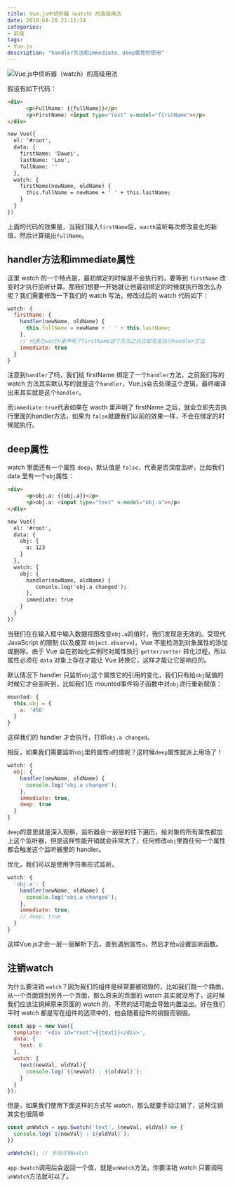 ```yaml
---
title: Vue.js中侦听器（watch）的高级用法
date: 2018-04-28 21:11:14
categories:
- 前端
tags:
- Vue.js
description: "handler方法和immediate、deep属性的使用"
---
```

![Vue.js中侦听器（watch）的高级用法](//https://raw.githubusercontent.com/dunizb/cloudimg/master/blog/article/201804/watch/banner.png)

假设有如下代码：
```html
<div>
      <p>FullName: {{fullName}}</p>
      <p>FirstName: <input type="text" v-model="firstName"></p>
</div>

new Vue({
  el: '#root',
  data: {
    firstName: 'Dawei',
    lastName: 'Lou',
    fullName: ''
  },
  watch: {
    firstName(newName, oldName) {
      this.fullName = newName + ' ' + this.lastName;
    }
  } 
})
```
上面的代码的效果是，当我们输入`firstName`后，`wacth`监听每次修改变化的新值，然后计算输出`fullName`。

## handler方法和immediate属性

这里 watch 的一个特点是，最初绑定的时候是不会执行的，要等到 `firstName` 改变时才执行监听计算。那我们想要一开始就让他最初绑定的时候就执行改怎么办呢？我们需要修改一下我们的 watch 写法，修改过后的 watch 代码如下：
```js
watch: {
  firstName: {
    handler(newName, oldName) {
      this.fullName = newName + ' ' + this.lastName;
    },
    // 代表在wacth里声明了firstName这个方法之后立即先去执行handler方法
    immediate: true
  }
}
```
注意到`handler`了吗，我们给 firstName 绑定了一个`handler`方法，之前我们写的 watch 方法其实默认写的就是这个`handler`，Vue.js会去处理这个逻辑，最终编译出来其实就是这个`handler`。

而`immediate:true`代表如果在 wacth 里声明了 firstName 之后，就会立即先去执行里面的handler方法，如果为 `false`就跟我们以前的效果一样，不会在绑定的时候就执行。

## deep属性

watch 里面还有一个属性 `deep`，默认值是 `false`，代表是否深度监听，比如我们 data 里有一个`obj`属性：
```html
<div>
      <p>obj.a: {{obj.a}}</p>
      <p>obj.a: <input type="text" v-model="obj.a"></p>
</div>

new Vue({
  el: '#root',
  data: {
    obj: {
      a: 123
    }
  },
  watch: {
    obj: {
      handler(newName, oldName) {
         console.log('obj.a changed');
      },
      immediate: true
    }
  } 
})
```
当我们在在输入框中输入数据视图改变`obj.a`的值时，我们发现是无效的。受现代 JavaScript 的限制 (以及废弃 `Object.observe`)，Vue 不能检测到对象属性的添加或删除。由于 Vue 会在初始化实例时对属性执行 `getter/setter` 转化过程，所以属性必须在 `data` 对象上存在才能让 Vue 转换它，这样才能让它是响应的。

默认情况下 handler 只监听`obj`这个属性它的引用的变化，我们只有给`obj`赋值的时候它才会监听到，比如我们在 mounted事件钩子函数中对`obj`进行重新赋值：
```js
mounted: {
  this.obj = {
    a: '456'
  }
}
```
这样我们的 handler 才会执行，打印`obj.a changed`。

相反，如果我们需要监听`obj`里的属性`a`的值呢？这时候`deep`属性就派上用场了！
```js
watch: {
  obj: {
    handler(newName, oldName) {
      console.log('obj.a changed');
    },
    immediate: true,
    deep: true
  }
} 
```
`deep`的意思就是深入观察，监听器会一层层的往下遍历，给对象的所有属性都加上这个监听器，但是这样性能开销就会非常大了，任何修改`obj`里面任何一个属性都会触发这个监听器里的 handler。

优化，我们可以是使用字符串形式监听。
```js
watch: {
  'obj.a': {
    handler(newName, oldName) {
      console.log('obj.a changed');
    },
    immediate: true,
    // deep: true
  }
} 
```
这样Vue.js才会一层一层解析下去，直到遇到属性`a`，然后才给`a`设置监听函数。

## 注销watch
为什么要注销 `watch`？因为我们的组件是经常要被销毁的，比如我们跳一个路由，从一个页面跳到另外一个页面，那么原来的页面的 watch 其实就没用了，这时候我们应该注销掉原来页面的 watch 的，不然的话可能会导致内置溢出。好在我们平时 watch 都是写在组件的选项中的，他会随着组件的销毁而销毁。
```js
const app = new Vue({
  template: '<div id="root">{{text}}</div>',
  data: {
    text: 0
  },
  watch: {
    text(newVal, oldVal){
      console.log(`${newVal} : ${oldVal}`);
    }
  }
});
```
但是，如果我们使用下面这样的方式写 watch，那么就要手动注销了，这种注销其实也很简单
```js
const unWatch = app.$watch('text', (newVal, oldVal) => {
  console.log(`${newVal} : ${oldVal}`);
})

unWatch(); // 手动注销watch
```
`app.$watch`调用后会返回一个值，就是`unWatch`方法，你要注销 watch 只要调用`unWatch`方法就可以了。